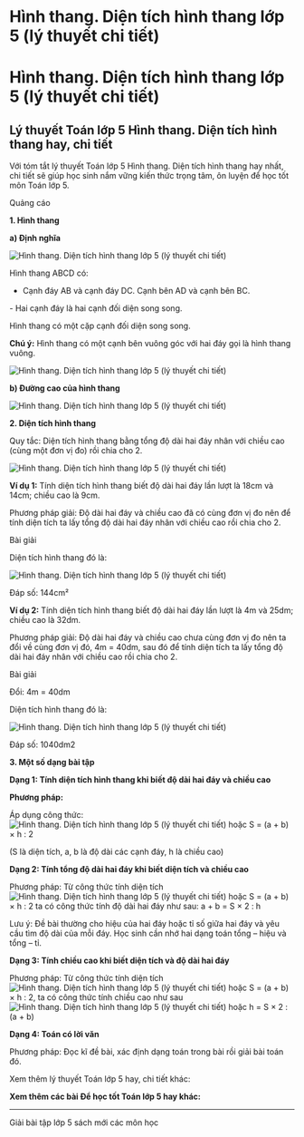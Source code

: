 # Hình thang. Diện tích hình thang lớp 5 (lý thuyết chi tiết)

# Hình thang. Diện tích hình thang lớp 5 (lý thuyết chi tiết)

## Lý thuyết Toán lớp 5 Hình thang. Diện tích hình thang hay, chi tiết

Với tóm tắt lý thuyết Toán lớp 5 Hình thang. Diện tích hình thang hay nhất, chi tiết sẽ giúp học sinh nắm vững kiến thức trọng tâm, ôn luyện để học tốt môn Toán lớp 5.

Quảng cáo

**1\. Hình thang**

**a) Định nghĩa**

![Hình thang. Diện tích hình thang lớp 5 \(lý thuyết chi tiết\)](https://vietjack.com/giai-toan-lop-5/images/ly-thuyet-hinh-thang-dien-tich-hinh-thang-99138.png)

Hình thang ABCD có:

- Cạnh đáy AB và cạnh đáy DC. Cạnh bên AD và cạnh bên BC.

\- Hai cạnh đáy là hai cạnh đối diện song song.

Hình thang có một cặp cạnh đối diện song song.

**Chú ý:** Hình thang có một cạnh bên vuông góc với hai đáy gọi là hình thang vuông.

![Hình thang. Diện tích hình thang lớp 5 \(lý thuyết chi tiết\)](https://vietjack.com/giai-toan-lop-5/images/ly-thuyet-hinh-thang-dien-tich-hinh-thang-99139.png)

**b) Đường cao của hình thang**

![Hình thang. Diện tích hình thang lớp 5 \(lý thuyết chi tiết\)](https://vietjack.com/giai-toan-lop-5/images/ly-thuyet-hinh-thang-dien-tich-hinh-thang-99140.png)

**2\. Diện tích hình thang**

Quy tắc: Diện tích hình thang bằng tổng độ dài hai đáy nhân với chiều cao (cùng một đơn vị đo) rồi chia cho 2.

![Hình thang. Diện tích hình thang lớp 5 \(lý thuyết chi tiết\)](https://vietjack.com/giai-toan-lop-5/images/ly-thuyet-hinh-thang-dien-tich-hinh-thang-99141.png)

**Ví dụ 1:** Tính diện tích hình thang biết độ dài hai đáy lần lượt là 18cm và 14cm; chiều cao là 9cm.

Phương pháp giải: Độ dài hai đáy và chiều cao đã có cùng đơn vị đo nên để tính diện tích ta lấy tổng độ dài hai đáy nhân với chiều cao rồi chia cho 2.

Bài giải

Diện tích hình thang đó là:

![Hình thang. Diện tích hình thang lớp 5 \(lý thuyết chi tiết\)](https://vietjack.com/giai-toan-lop-5/images/ly-thuyet-hinh-thang-dien-tich-hinh-thang-99144.png)

Đáp số: 144cm²

**Ví dụ 2:** Tính diện tích hình thang biết độ dài hai đáy lần lượt là 4m và 25dm; chiều cao là 32dm.

Phương pháp giải: Độ dài hai đáy và chiều cao chưa cùng đơn vị đo nên ta đổi về cùng đơn vị đó, 4m = 40dm, sau đó để tính diện tích ta lấy tổng độ dài hai đáy nhân với chiều cao rồi chia cho 2.

Bài giải

Đổi: 4m = 40dm

Diện tích hình thang đó là:

![Hình thang. Diện tích hình thang lớp 5 \(lý thuyết chi tiết\)](https://vietjack.com/giai-toan-lop-5/images/ly-thuyet-hinh-thang-dien-tich-hinh-thang-99146.png)

Đáp số: 1040dm2

**3\. Một số dạng bài tập**

**Dạng 1: Tính diện tích hình thang khi biết độ dài hai đáy và chiều cao**

**Phương pháp:**

Áp dụng công thức: ![Hình thang. Diện tích hình thang lớp 5 \(lý thuyết chi tiết\)](https://vietjack.com/giai-toan-lop-5/images/ly-thuyet-hinh-thang-dien-tich-hinh-thang-99148.png) hoặc S = (a + b) × h : 2

(S là diện tích, a, b là độ dài các cạnh đáy, h là chiều cao)

**Dạng 2: Tính tổng độ dài hai đáy khi biết diện tích và chiều cao**

Phương pháp: Từ công thức tính diện tích ![Hình thang. Diện tích hình thang lớp 5 \(lý thuyết chi tiết\)](https://vietjack.com/giai-toan-lop-5/images/ly-thuyet-hinh-thang-dien-tich-hinh-thang-99149.png) hoặc S = (a + b) × h : 2 ta có công thức tính độ dài hai đáy như sau: a + b = S × 2 : h

Lưu ý: Đề bài thường cho hiệu của hai đáy hoặc tỉ số giữa hai đáy và yêu cầu tìm độ dài của mỗi đáy. Học sinh cần nhớ hai dạng toán tổng – hiệu và tổng – tỉ.

**Dạng 3: Tính chiều cao khi biết diện tích và độ dài hai đáy**

Phương pháp: Từ công thức tính diện tích ![Hình thang. Diện tích hình thang lớp 5 \(lý thuyết chi tiết\)](https://vietjack.com/giai-toan-lop-5/images/ly-thuyet-hinh-thang-dien-tich-hinh-thang-99150.png) hoặc S = (a + b) × h : 2, ta có công thức tính chiều cao như sau ![Hình thang. Diện tích hình thang lớp 5 \(lý thuyết chi tiết\)](https://vietjack.com/giai-toan-lop-5/images/ly-thuyet-hinh-thang-dien-tich-hinh-thang-99152.png) hoặc h = S × 2 : (a + b)

**Dạng 4: Toán có lời văn**

Phương pháp: Đọc kĩ đề bài, xác định dạng toán trong bài rồi giải bài toán đó.

Xem thêm lý thuyết Toán lớp 5 hay, chi tiết khác:

**Xem thêm các bài Để học tốt Toán lớp 5 hay khác:**

* * *

Giải bài tập lớp 5 sách mới các môn học
